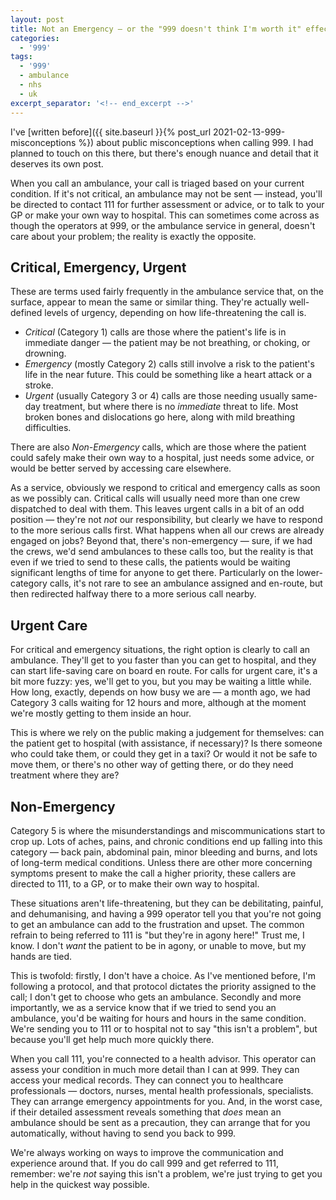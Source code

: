 ```yaml
---
layout: post
title: Not an Emergency — or the "999 doesn't think I'm worth it" effect
categories: 
  - '999'
tags: 
  - '999'
  - ambulance
  - nhs
  - uk
excerpt_separator: '<!-- end_excerpt -->'
---
```


I've [written before]({{ site.baseurl }}{% post_url 2021-02-13-999-misconceptions %}) about public misconceptions when
calling 999. I had planned to touch on this there, but there's enough nuance and detail that it deserves its own post.

When you call an ambulance, your call is triaged based on your current condition. If it's not critical, an ambulance
may not be sent &mdash; instead, you'll be directed to contact 111 for further assessment or advice, or to talk to your
GP or make your own way to hospital. This can sometimes come across as though the operators at 999, or the ambulance
service in general, doesn't care about your problem; the reality is exactly the opposite.

<!-- end_excerpt -->

## Critical, Emergency, Urgent
These are terms used fairly frequently in the ambulance service that, on the surface, appear to mean the same or similar
thing. They're actually well-defined levels of urgency, depending on how life-threatening the call is.

 * _Critical_ (Category 1) calls are those where the patient's life is in immediate danger &mdash; the patient may be
   not breathing, or choking, or drowning.
 * _Emergency_ (mostly Category 2) calls still involve a risk to the patient's life in the near future. This could be
   something like a heart attack or a stroke.
 * _Urgent_ (usually Category 3 or 4) calls are those needing usually same-day treatment, but where there is no
   _immediate_ threat to life. Most broken bones and dislocations go here, along with mild breathing difficulties.

There are also _Non-Emergency_ calls, which are those where the patient could safely make their own way to a hospital,
just needs some advice, or would be better served by accessing care elsewhere.

As a service, obviously we respond to critical and emergency calls as soon as we possibly can. Critical calls will
usually need more than one crew dispatched to deal with them. This leaves urgent calls in a bit of an odd position
&mdash; they're not _not_ our responsibility, but clearly we have to respond to the more serious calls first. What
happens when all our crews are already engaged on jobs? Beyond that, there's non-emergency &mdash; sure, if we had the
crews, we'd send ambulances to these calls too, but the reality is that even if we tried to send to these calls, the
patients would be waiting significant lengths of time for anyone to get there. Particularly on the lower-category calls,
it's not rare to see an ambulance assigned and en-route, but then redirected halfway there to a more serious call
nearby.

## Urgent Care
For critical and emergency situations, the right option is clearly to call an ambulance. They'll get to you faster than 
you can get to hospital, and they can start life-saving care on board en route. For calls for urgent care, it's a bit
more fuzzy: yes, we'll get to you, but you may be waiting a little while. How long, exactly, depends on how busy
we are &mdash; a month ago, we had Category 3 calls waiting for 12 hours and more, although at the moment we're mostly
getting to them inside an hour.

This is where we rely on the public making a judgement for themselves: can the patient get to hospital (with assistance,
if necessary)? Is there someone who could take them, or could they get in a taxi? Or would it not be safe to move them,
or there's no other way of getting there, or do they need treatment where they are?

## Non-Emergency
Category 5 is where the misunderstandings and miscommunications start to crop up. Lots of aches, pains, and chronic
conditions end up falling into this category &mdash; back pain, abdominal pain, minor bleeding and burns, and lots of 
long-term medical conditions. Unless there are other more concerning symptoms present to make the call a higher 
priority, these callers are directed to 111, to a GP, or to make their own way to hospital.

These situations aren't life-threatening, but they can be debilitating, painful, and dehumanising, and having a 999
operator tell you that you're not going to get an ambulance can add to the frustration and upset. The common refrain to
being referred to 111 is "but they're in agony here!" Trust me, I know. I don't _want_ the patient to be in agony, or
unable to move, but my hands are tied.

This is twofold: firstly, I don't have a choice. As I've mentioned before, I'm following a protocol, and that protocol
dictates the priority assigned to the call; I don't get to choose who gets an ambulance. Secondly and more importantly,
we as a service know that if we tried to send you an ambulance, you'd be waiting for hours and hours in the same 
condition. We're sending you to 111 or to hospital not to say "this isn't a problem", but because you'll get help much
more quickly there.

When you call 111, you're connected to a health advisor. This operator can assess your condition in much more detail
than I can at 999. They can access your medical records. They can connect you to healthcare professionals &mdash;
doctors, nurses, mental health professionals, specialists. They can arrange emergency appointments for you. And, in the
worst case, if their detailed assessment reveals something that _does_ mean an ambulance should be sent as a precaution,
they can arrange that for you automatically, without having to send you back to 999.

We're always working on ways to improve the communication and experience around that. If you do call 999 and get
referred to 111, remember: we're _not_ saying this isn't a problem, we're just trying to get you help in the quickest
way possible.
